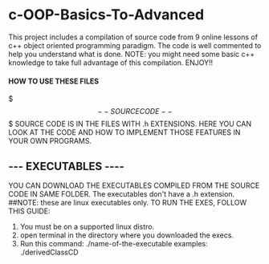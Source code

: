 # c-OOP-Basics-To-Advanced
This project includes a compilation of source code from 9 online lessons of c++ object oriented programming paradigm. The code is well commented to help you understand what is done. NOTE: you might need some basic c++ knowledge to take full advantage of this compilation. ENJOY!!

#### HOW TO USE THESE FILES #######
$$$ --SOURCE CODE-- $$$
SOURCE CODE IS IN THE FILES WITH .h EXTENSIONS. HERE YOU CAN LOOK AT THE CODE AND HOW TO IMPLEMENT THOSE FEATURES IN YOUR OWN PROGRAMS.

## --- EXECUTABLES ---- $$$$
YOU CAN DOWNLOAD THE EXECUTABLES COMPILED FROM THE SOURCE CODE IN SAME FOLDER. The executables don't have a .h extension. 
##NOTE: these are linux executables only. 
TO RUN THE EXES, FOLLOW THIS GUIDE:

1. You must be on a supported linux distro.
2. open terminal in the directory where you downloaded the execs.
3. Run this command: ./name-of-the-executable
examples: ./derivedClassCD
